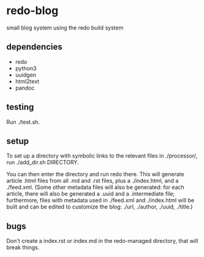 redo-blog
=========

small blog system using the redo build system

dependencies
------------

- redo
- python3
- uuidgen
- html2text
- pandoc

testing
-------

Run ./test.sh.

setup
-----

To set up a directory with symbolic links to the relevant files in ./processor/,
run ./add_dir.sh DIRECTORY.

You can then enter the directory and run redo there. This will generate article
.html files from all .md and .rst files, plus a ./index.html, and a ./feed.xml.
(Some other metadata files will also be generated: for each article, there will
also be generated a .uuid and a .intermediate file; furthermore, files with
metadata used in ./feed.xml and ./index.html will be built and can be edited to
customize the blog: ./url, ./author, ./uuid, ./title.) 

bugs
----

Don't create a index.rst or index.md in the redo-managed directory, that will
break things.

